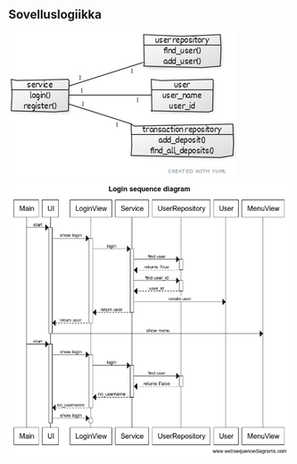 ## Sovelluslogiikka

<img src="https://github.com/sonjamadetoja/ot_harjoitustyo/blob/master/dokumentaatio/kuvat/luokkakaavio.jpg">
<img src="https://github.com/sonjamadetoja/ot_harjoitustyo/blob/master/dokumentaatio/kuvat/loginsequencediagram.png">
